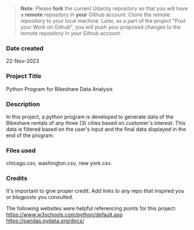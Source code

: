 >**Note**: Please **fork** the current Udacity repository so that you will have a **remote** repository in **your** Github account. Clone the remote repository to your local machine. Later, as a part of the project "Post your Work on Github", you will push your proposed changes to the remote repository in your Github account.

### Date created
22-Nov-2023

### Project Title
Python Program for Bikeshare Data Analysis

### Description
In this project, a python program is developed to generate data of the Bikeshare rentals of any three (3) cities based on customer's interest.
This data is filtered based on the user's input and the final data displayed in the end of the program.

### Files used
chicago.csv,
washington.csv,
new york.csv.

### Credits
It's important to give proper credit. Add links to any repo that inspired you or blogposts you consulted.

The following websites were helpful referencing points for this project:
https://www.w3schools.com/python/default.asp
https://pandas.pydata.org/docs/
